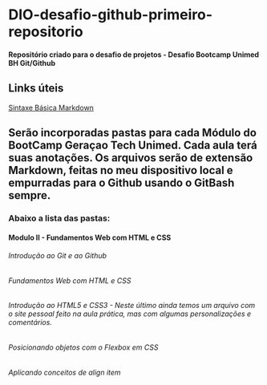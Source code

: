 # DIO-desafio-github-primeiro-repositorio
#### Repositório criado para o desafio de projetos - Desafio Bootcamp Unimed BH Git/Github

## Links úteis
[Sintaxe Básica Markdown](https://github.com/BernardoUtsch/DIO-desafio-github-primeiro-repositorio/edit/main/README.md)

## Serão incorporadas pastas para cada Módulo do BootCamp Geraçao Tech Unimed. Cada aula terá suas anotações. Os arquivos serão de extensão Markdown, feitas no meu dispositivo local e empurradas para o Github usando o GitBash sempre.



### Abaixo a lista das pastas:



#### Modulo II - Fundamentos Web com HTML e CSS

###### Introdução ao Git e ao Github

###### Fundamentos Web com HTML e CSS

###### Introdução ao HTML5 e CSS3 - Neste último ainda temos um arquivo com o site pessoal feito na aula prática, mas com algumas personalizações e comentários.

###### Posicionando objetos com o Flexbox em CSS

###### Aplicando conceitos de align item

